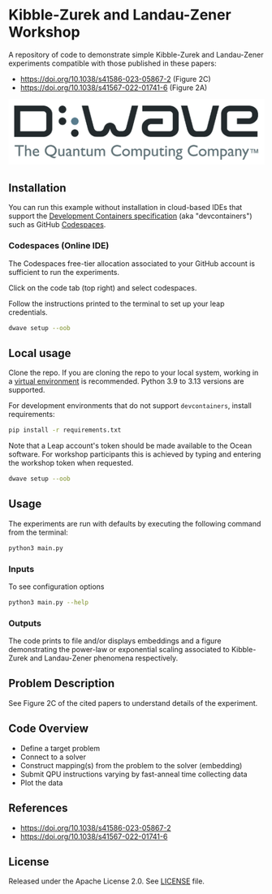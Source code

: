 # Kibble-Zurek and Landau-Zener Workshop

A repository of code to demonstrate simple Kibble-Zurek and Landau-Zener
experiments compatible with those published in these papers:

* https://doi.org/10.1038/s41586-023-05867-2 (Figure 2C)
* https://doi.org/10.1038/s41567-022-01741-6 (Figure 2A)

![D-Wave Logo](dwave_logo.png)

## Installation

You can run this example without installation in cloud-based IDEs that support
the [Development Containers specification](https://containers.dev/supporting)
(aka "devcontainers") such as GitHub
[Codespaces](https://github.com/features/codespaces).

### Codespaces (Online IDE)

The Codespaces free-tier allocation associated to your GitHub account is
sufficient to run the experiments.

Click on the code tab (top right) and select codespaces.

Follow the instructions printed to the terminal to set up your leap credentials.

```bash
dwave setup --oob
```
## Local usage

Clone the repo. If you are cloning the repo to your local system, working in a
[virtual environment](https://docs.python.org/3/library/venv.html) is
recommended. Python 3.9 to 3.13 versions are supported.

For development environments that do not support `devcontainers`, install
requirements:

```bash
pip install -r requirements.txt
```

Note that a Leap account's token should be made available to the Ocean
software. For workshop participants this is achieved by typing and entering the
workshop token when requested.

```bash
dwave setup --oob
```

## Usage

The experiments are run with defaults by executing the following command from
the terminal:

```bash
python3 main.py
```

### Inputs

To see configuration options
```bash
python3 main.py --help
```

### Outputs

The code prints to file and/or displays embeddings and a figure demonstrating
the power-law or exponential scaling associated to Kibble-Zurek and Landau-Zener phenomena respectively.

## Problem Description

See Figure 2C of the cited papers to understand details of the experiment.

## Code Overview

* Define a target problem
* Connect to a solver
* Construct mapping(s) from the problem to the solver (embedding)
* Submit QPU instructions varying by fast-anneal time collecting data
* Plot the data

## References

* https://doi.org/10.1038/s41586-023-05867-2
* https://doi.org/10.1038/s41567-022-01741-6

## License

Released under the Apache License 2.0. See [LICENSE](LICENSE) file.
